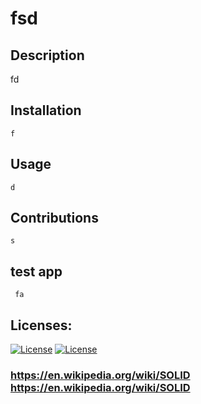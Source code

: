 # 
# fsd

 ## Description 
   fd

 ## Installation 
    f

## Usage 
    d

## Contributions 
    s
    
## test app 
     fa
## Licenses:

[![License](https://img.shields.io/badge/faiwhafwe-owfieoib-brightgreen)](https://en.wikipedia.org/wiki/SOLID) [![License](https://img.shields.io/badge/dsfadg-ewafw-brightgreen)](https://en.wikipedia.org/wiki/SOLID)
     
 ### https://en.wikipedia.org/wiki/SOLID <br /> https://en.wikipedia.org/wiki/SOLID
